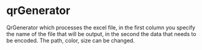 # qrGenerator
QrGenerator which processes the excel file, in the first column you specify the name of the file that will be output,
in the second the data that needs to be encoded. The path, color, size can be changed.

